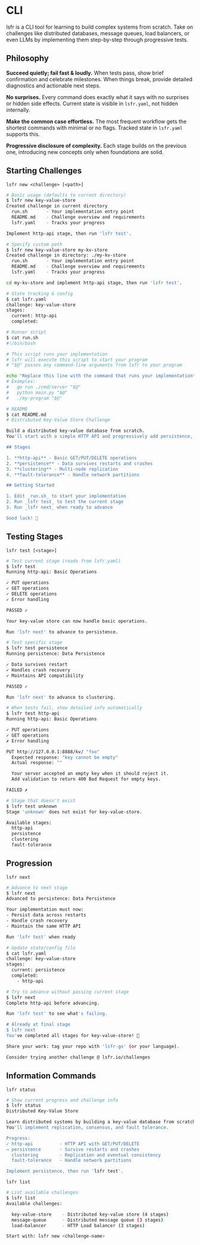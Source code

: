# CLI

lsfr is a CLI tool for learning to build complex systems from scratch. Take on challenges like distributed databases, message queues, load balancers, or even LLMs by implementing them step-by-step through progressive tests.

## Philosophy

**Succeed quietly; fail fast & loudly.** When tests pass, show brief confirmation and celebrate milestones. When things break, provide detailed diagnostics and actionable next steps.

**No surprises.** Every command does exactly what it says with no surprises or hidden side effects. Current state is visible in `lsfr.yaml`, not hidden internally.

**Make the common case effortless.** The most frequent workflow gets the shortest commands with minimal or no flags. Tracked state in `lsfr.yaml` supports this.

**Progressive disclosure of complexity.** Each stage builds on the previous one, introducing new concepts only when foundations are solid.

## Starting Challenges

`lsfr new <challenge> [<path>]`

```bash
# Basic usage (defaults to current directory)
$ lsfr new key-value-store
Created challenge in current directory
  run.sh       - Your implementation entry point
  README.md    - Challenge overview and requirements
  lsfr.yaml    - Tracks your progress

Implement http-api stage, then run 'lsfr test'.

# Specify custom path
$ lsfr new key-value-store my-kv-store
Created challenge in directory: ./my-kv-store
  run.sh       - Your implementation entry point
  README.md    - Challenge overview and requirements
  lsfr.yaml    - Tracks your progress

cd my-kv-store and implement http-api stage, then run 'lsfr test'.

# State tracking & config
$ cat lsfr.yaml
challenge: key-value-store
stages:
  current: http-api
  completed:

# Runner script
$ cat run.sh
#!/bin/bash

# This script runs your implementation
# lsfr will execute this script to start your program
# "$@" passes any command-line arguments from lsfr to your program

echo "Replace this line with the command that runs your implementation"
# Examples:
#   go run ./cmd/server "$@"
#   python main.py "$@"
#   ./my-program "$@"

# README
$ cat README.md
# Distributed Key-Value Store Challenge

Build a distributed key-value database from scratch.
You'll start with a simple HTTP API and progressively add persistence, clustering, and fault tolerance.

## Stages

1. **http-api** - Basic GET/PUT/DELETE operations
2. **persistence** - Data survives restarts and crashes
3. **clustering** - Multi-node replication
4. **fault-tolerance** - Handle network partitions

## Getting Started

1. Edit _run.sh_ to start your implementation
2. Run _lsfr test_ to test the current stage
3. Run _lsfr next_ when ready to advance

Good luck! 🚀
```

## Testing Stages

`lsfr test [<stage>]`

```bash
# Test current stage (reads from lsfr.yaml)
$ lsfr test
Running http-api: Basic Operations

✓ PUT operations
✓ GET operations
✓ DELETE operations
✓ Error handling

PASSED ✓

Your key-value store can now handle basic operations.

Run 'lsfr next' to advance to persistence.

# Test specific stage
$ lsfr test persistence
Running persistence: Data Persistence

✓ Data survives restart
✓ Handles crash recovery
✓ Maintains API compatibility

PASSED ✓

Run 'lsfr next' to advance to clustering.

# When tests fail, show detailed info automatically
$ lsfr test http-api
Running http-api: Basic Operations

✓ PUT operations
✓ GET operations
✗ Error handling

PUT http://127.0.0.1:8888/kv/ "foo"
  Expected response: "key cannot be empty"
  Actual response: ""

  Your server accepted an empty key when it should reject it.
  Add validation to return 400 Bad Request for empty keys.

FAILED ✗

# Stage that doesn't exist
$ lsfr test unknown
Stage 'unknown' does not exist for key-value-store.

Available stages:
  http-api
  persistence
  clustering
  fault-tolerance
```

## Progression

`lsfr next`

```bash
# Advance to next stage
$ lsfr next
Advanced to persistence: Data Persistence

Your implementation must now:
- Persist data across restarts
- Handle crash recovery
- Maintain the same HTTP API

Run 'lsfr test' when ready

# Update state/config file
$ cat lsfr.yaml
challenge: key-value-store
stages:
  current: persistence
  completed:
    - http-api

# Try to advance without passing current stage
$ lsfr next
Complete http-api before advancing.

Run 'lsfr test' to see what's failing.

# Already at final stage
$ lsfr next
You've completed all stages for key-value-store! 🎉

Share your work: tag your repo with 'lsfr-go' (or your language).

Consider trying another challenge @ lsfr.io/challenges
```

## Information Commands

`lsfr status`

```bash
# Show current progress and challenge info
$ lsfr status
Distributed Key-Value Store

Learn distributed systems by building a key-value database from scratch.
You'll implement replication, consensus, and fault tolerance.

Progress:
✓ http-api          - HTTP API with GET/PUT/DELETE
→ persistence       - Survive restarts and crashes
  clustering        - Replication and eventual consistency
  fault-tolerance   - Handle network partitions

Implement persistence, then run 'lsfr test'.
```

`lsfr list`

```bash
# List available challenges
$ lsfr list
Available challenges:

  key-value-store    - Distributed key-value store (4 stages)
  message-queue      - Distributed message queue (3 stages)
  load-balancer      - HTTP Load balancer (3 stages)

Start with: lsfr new <challenge-name>
```
